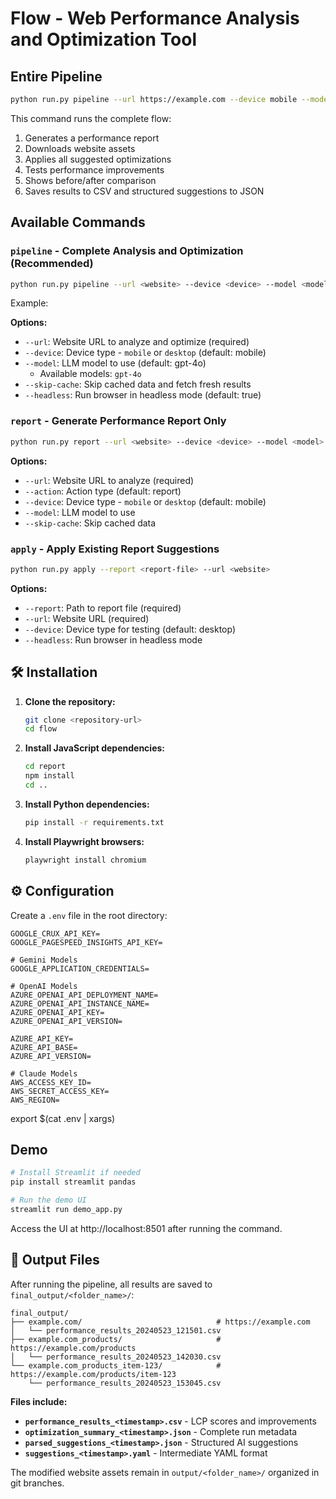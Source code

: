 # Flow - Web Performance Analysis and Optimization Tool

## Entire Pipeline

```bash
python run.py pipeline --url https://example.com --device mobile --model gpt-4o
```

This command runs the complete flow:
1. Generates a performance report
2. Downloads website assets
3. Applies all suggested optimizations
4. Tests performance improvements
5. Shows before/after comparison
6. Saves results to CSV and structured suggestions to JSON

## Available Commands

### `pipeline` - Complete Analysis and Optimization (Recommended)
```bash
python run.py pipeline --url <website> --device <device> --model <model>
```

Example:


**Options:**
- `--url`: Website URL to analyze and optimize (required)
- `--device`: Device type - `mobile` or `desktop` (default: mobile)
- `--model`: LLM model to use (default: gpt-4o)
  - Available models: `gpt-4o`
- `--skip-cache`: Skip cached data and fetch fresh results
- `--headless`: Run browser in headless mode (default: true)

### `report` - Generate Performance Report Only
```bash
python run.py report --url <website> --device <device> --model <model>
```

**Options:**
- `--url`: Website URL to analyze (required)
- `--action`: Action type (default: report)
- `--device`: Device type - `mobile` or `desktop` (default: mobile)
- `--model`: LLM model to use
- `--skip-cache`: Skip cached data

### `apply` - Apply Existing Report Suggestions
```bash
python run.py apply --report <report-file> --url <website>
```

**Options:**
- `--report`: Path to report file (required)
- `--url`: Website URL (required)
- `--device`: Device type for testing (default: desktop)
- `--headless`: Run browser in headless mode


## 🛠️ Installation

1. **Clone the repository:**
   ```bash
   git clone <repository-url>
   cd flow
   ```

2. **Install JavaScript dependencies:**
   ```bash
   cd report
   npm install
   cd ..
   ```

3. **Install Python dependencies:**
   ```bash
   pip install -r requirements.txt
   ```

4. **Install Playwright browsers:**
   ```bash
   playwright install chromium
   ```

## ⚙️ Configuration

Create a `.env` file in the root directory:
```env
GOOGLE_CRUX_API_KEY=
GOOGLE_PAGESPEED_INSIGHTS_API_KEY=

# Gemini Models
GOOGLE_APPLICATION_CREDENTIALS=

# OpenAI Models
AZURE_OPENAI_API_DEPLOYMENT_NAME=
AZURE_OPENAI_API_INSTANCE_NAME=
AZURE_OPENAI_API_KEY=
AZURE_OPENAI_API_VERSION=

AZURE_API_KEY=
AZURE_API_BASE=
AZURE_API_VERSION=

# Claude Models
AWS_ACCESS_KEY_ID=
AWS_SECRET_ACCESS_KEY=
AWS_REGION=
```

export $(cat .env | xargs)

## Demo

```bash
# Install Streamlit if needed
pip install streamlit pandas

# Run the demo UI
streamlit run demo_app.py
```

Access the UI at http://localhost:8501 after running the command.

## 📄 Output Files

After running the pipeline, all results are saved to `final_output/<folder_name>/`:

```
final_output/
├── example.com/                              # https://example.com
│   └── performance_results_20240523_121501.csv
├── example.com_products/                     # https://example.com/products
│   └── performance_results_20240523_142030.csv
└── example.com_products_item-123/            # https://example.com/products/item-123
    └── performance_results_20240523_153045.csv
```

**Files include:**
- **`performance_results_<timestamp>.csv`** - LCP scores and improvements
- **`optimization_summary_<timestamp>.json`** - Complete run metadata
- **`parsed_suggestions_<timestamp>.json`** - Structured AI suggestions
- **`suggestions_<timestamp>.yaml`** - Intermediate YAML format

The modified website assets remain in `output/<folder_name>/` organized in git branches.